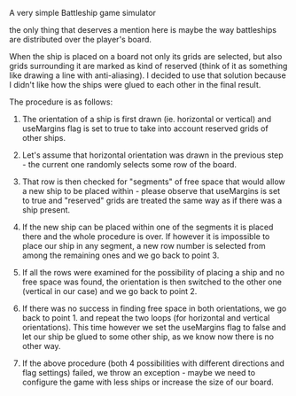 A very simple Battleship game simulator

the only thing that deserves a mention here is maybe the way battleships are distributed over the player's board.

When the ship is placed on a board not only its grids are selected, but also grids surrounding it are marked as kind of reserved
(think of it as something like drawing a line with anti-aliasing). I decided to use that solution because I didn't like how the ships were
glued to each other in the final result.

The procedure is as follows:

1. The orientation of a ship is first drawn (ie. horizontal or vertical) and useMargins flag is set to true to take into account reserved grids of other ships.

2. Let's assume that horizontal orientation was drawn in the previous step - the current one randomly selects some row of the board.

3. That row is then checked for "segments" of free space that would allow a new ship to be placed within - please observe that useMargins is set to true and 
"reserved" grids are treated the same way as if there was a ship present.

4. If the new ship can be placed within one of the segments it is placed there and the whole procedure is over. If however it is impossible to place our ship in any
segment, a new row number is selected from among the remaining ones and we go back to point 3.

5. If all the rows were examined for the possibility of placing a ship and no free space was found, the orientation is then switched to the other one (vertical in
our case) and we go back to point 2.

6. If there was no success in finding free space in both orientations, we go back to point 1. and repeat the two loops (for horizontal and vertical orientations).
This time however we set the useMargins flag to false and let our ship be glued to some other ship, as we know now there is no other way.

7. If the above procedure (both 4 possibilities with different directions and flag settings) failed, we throw an exception - maybe we need to configure the game 
with less ships or increase the size of our board.
